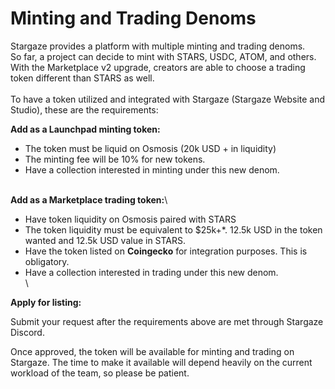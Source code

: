 # Minting and Trading Denoms

Stargaze provides a platform with multiple minting and trading denoms. \
So far, a project can decide to mint with STARS, USDC, ATOM, and others.\
With the Marketplace v2 upgrade, creators are able to choose a trading token different than STARS as well.\
\
To have a token utilized and integrated with Stargaze (Stargaze Website and Studio), these are the requirements:



**Add as a Launchpad minting token:**



* The token must be liquid on Osmosis (20k USD + in liquidity)
* The minting fee will be 10% for new tokens.
* Have a collection interested in minting under this new denom.

\
**Add as a Marketplace trading token:**\


* Have token liquidity on Osmosis paired with STARS
* The token liquidity must be equivalent to $25k+\*. 12.5k USD in the token wanted and 12.5k USD value in STARS.
* Have the token listed on **Coingecko** for integration purposes. This is obligatory.
* Have a collection interested in trading under this new denom.\
  \


**Apply for listing:**&#x20;

Submit your request after the requirements above are met through Stargaze Discord.

Once approved, the token will be available for minting and trading on Stargaze. The time to make it available will depend heavily on the current workload of the team, so please be patient.
